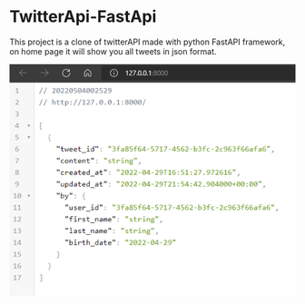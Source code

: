 # TwitterApi-FastApi

This project is a clone of twitterAPI made with python FastAPI framework, on home page it will show you all tweets in json format.

[![image](https://raw.githubusercontent.com/QPRodrigo/TwitterApi-FastApi/main/img/Home.png)](#)